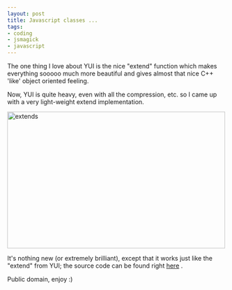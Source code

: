 ```yaml
--- 
layout: post
title: Javascript classes ...
tags: 
- coding
- jsmagick
- javascript
---
```

The one thing I love about YUI is the nice "extend" function which makes everything sooooo much more beautiful and gives almost that nice C++ 'like' object oriented feeling.

Now, YUI is quite heavy, even with all the compression, etc. so I came up with a very light-weight extend implementation.

<a class="image" href="{{ site.url }}/images/2009/07/extends.png" target="_blank"><img class="aligncenter size-medium wp-image-646" title="extends" src="{{ site.url }}/images/2009/07/extends-500x313.png" alt="extends" width="500" height="313" /></a>

It's nothing new (or extremely brilliant), except that it works just like the "extend" from YUI; the source code can be found right <a title="Click to get the source code!" href="http://github.com/icebreaker/js-magick/" target="_blank">here</a> .

Public domain, enjoy :)
